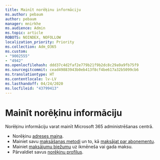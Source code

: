 ```yaml
---
title: Mainīt norēķinu informāciju
ms.author: pebaum
author: pebaum
manager: mnirkhe
ms.audience: Admin
ms.topic: article
ROBOTS: NOINDEX, NOFOLLOW
localization_priority: Priority
ms.collection: Adm_O365
ms.custom:
- "9002555"
- "4942"
ms.openlocfilehash: ddd37c4d2faf2e779b21f9b2dc8c29a9a9fb75f9
ms.sourcegitcommit: cead49883943b0eb413f8cf4be617a32b5099cb6
ms.translationtype: HT
ms.contentlocale: lv-LV
ms.lasthandoff: 04/24/2020
ms.locfileid: "43799413"
---
```

# <a name="change-billing-information"></a>Mainīt norēķinu informāciju

Norēķinu informāciju varat mainīt Microsoft 365 administrēšanas centrā. 

- Norēķinu [adreses maiņa](https://docs.microsoft.com/microsoft-365/commerce/billing-and-payments/change-your-billing-addresses).
- Mainiet savu [maksāšanas metodi](https://docs.microsoft.com/microsoft-365/commerce/billing-and-payments/add-update-or-remove-credit-card-or-bank-account) un to, kā [maksājat par abonementu](https://docs.microsoft.com/microsoft-365/commerce/billing-and-payments/pay-for-your-subscription).
- Mainiet [maksājumu biežumu](https://docs.microsoft.com/microsoft-365/commerce/billing-and-payments/change-payment-frequency) uz ikmēneša vai gada maksu.
- Pārvaldiet savus [norēķinu profilus](https://docs.microsoft.com/microsoft-365/commerce/billing-and-payments/manage-billing-profiles).
